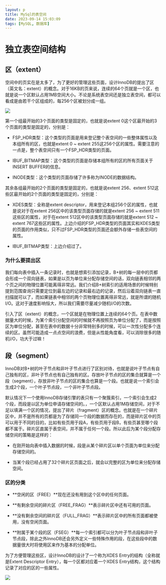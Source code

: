 ```yaml
---
layout: p
title: MySql的表空间
date: 2023-09-14 15:03:09
tags: [MySQL, 数据库]
---
```


# 独立表空间结构

## 区（extent）

空间中的页实在是太多了，为了更好的管理这些页面，设计InnoDB的提出了区（英文名：extent）的概念。对于16KB的页来说，连续的64个页就是一个区，也就是说一个区默认占用1MB空间大小。不论是系统表空间还是独立表空间，都可以看成是由若干个区组成的，每256个区被划分成一组。

![](https://pic.liahnu.top/img/202309142121057.png)

第一个组最开始的3个页面的类型是固定的，也就是说extent 0这个区最开始的3个页面的类型是固定的，分别是：

- FSP_HDR类型：这个类型的页面是用来登记整个表空间的一些整体属性以及本组所有的区，也就是extent 0 ~ extent 255这256个区的属性。需要注意的一点是，整个表空间只有一个FSP_HDR类型的页面。

- IBUF_BITMAP类型：这个类型的页面是存储本组所有的区的所有页面关于INSERT BUFFER的信息。

- INODE类型：这个类型的页面存储了许多称为INODE的数据结构。

其余各组最开始的2个页面的类型是固定的，也就是说extent 256、extent 512这些区最开始的2个页面的类型是固定的，分别是：

- XDES类型：全称是extent descriptor，用来登记本组256个区的属性，也就是说对于在extent 256区中的该类型页面存储的就是extent 256 ~ extent 511这些区的属性，对于在extent 512区中的该类型页面存储的就是extent 512 ~ extent 767这些区的属性。上边介绍的FSP_HDR类型的页面其实和XDES类型的页面的作用类似，只不过FSP_HDR类型的页面还会额外存储一些表空间的属性。

- IBUF_BITMAP类型：上边介绍过了。

### 为什么要提出区

我们每向表中插入一条记录时，也就是想索引添加记录，B+树的每一层中的页都会形成一个双向链表，如果是以页为单位来分配存储空间的话，双向链表相邻的两个页之间的物理位置可能离得非常远。我们介绍B+树索引的适用场景的时候特别提到范围查询只需要定位到最左边的记录和最右边的记录，然后沿着双向链表一直扫描就可以了，而如果链表中相邻的两个页物理位置离得非常远，就是所谓的随机I/O。这对于速度影响恒大，所以我们需要尽量减少随机I/O的次数。

引入了区（extent）的概念，一个区就是在物理位置上连续的64个页。在表中数据量大的时候，为某个索引分配空间的时候就不再按照页为单位分配了，而是按照区为单位分配，甚至在表中的数据十分非常特别多的时候，可以一次性分配多个连续的区。虽然可能造成一点点空间的浪费，但是从性能角度看，可以消除很多的随机I/O，功大于过嘛！

## 段（segment）

InnoDB对B+树的叶子节点和非叶子节点进行了区别对待，也就是说叶子节点有自己独有的区，非叶子节点也有自己独有的区。存放叶子节点的区的集合就算是一个段（segment），存放非叶子节点的区的集合也算是一个段。也就是说一个索引会生成2个段，一个叶子节点段，一个非叶子节点段。

默认情况下一个使用InnoDB存储引擎的表只有一个聚簇索引，一个索引会生成2个段，而段是以区为单位申请存储空间的。，一个区默认占用1M存储空间，对于不足以填满一个区的情况，提出了碎片（fragment）区的概念。也就是在一个碎片区中，并不是所有的页都是为了存储同一个段的数据而存在的，而是碎片区中的页可以用于不同的目的，比如有些页用于段A，有些页用于段B，有些页甚至哪个段都不属于。碎片区直属于表空间，并不属于任何一个段。所以此后为某个段分配存储空间的策略是这样的：
- 在刚开始向表中插入数据的时候，段是从某个碎片区以单个页面为单位来分配存储空间的。

- 当某个段已经占用了32个碎片区页面之后，就会以完整的区为单位来分配存储空间。

### 区的分类

- **空闲的区（FREE）**现在还没有用到这个区中的任何页面。

- **有剩余空间的碎片区（FREE_FRAG）**表示碎片区中还有可用的页面。

- **没有剩余空间的碎片区（FULL_FRAG）**表示碎片区中的所有页面都被使用，没有空闲页面。

- **附属于某个段的区（FSEG）**每一个索引都可以分为叶子节点段和非叶子节点段，除此之外InnoDB还会另外定义一些特殊作用的段，在这些段中的数据量很大时将使用区来作为基本的分配单位。

为了方便管理这些区，设计InnoDB的设计了一个称为XDES Entry的结构（全称就是Extent Descriptor Entry），每一个区都对应着一个XDES Entry结构，这个结构记录了对应的区的一些属性。

![](https://pic.liahnu.top/img/202309181643532.png)